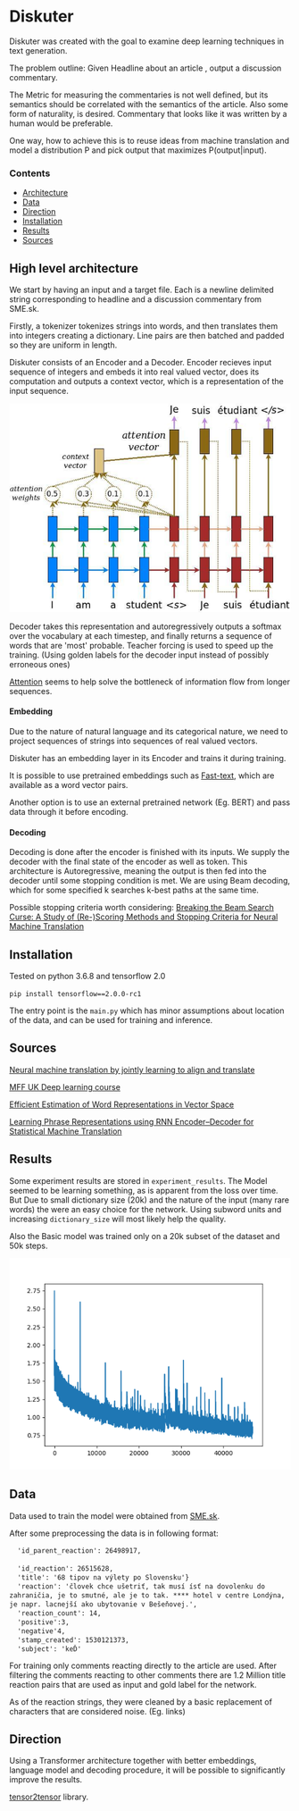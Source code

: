 # Diskuter

Diskuter was created with the goal to examine deep learning techniques in text generation.

The problem outline:
Given Headline about an article , output a discussion commentary.

The Metric for measuring the commentaries is not well defined, but its semantics should be correlated with the semantics of the article.
Also some form of naturality, is desired. Commentary that looks like it was written by a human would be preferable.

One way, how to achieve this is to reuse ideas from machine translation and model a distribution P and pick  output that maximizes P(output|input).


### Contents

* [Architecture](#Architecture)
* [Data](#Data)
* [Direction](#Direction)
* [Installation](#Installation)
* [Results](#Results)
* [Sources](#Sources)



## High level architecture

We start by having an input and a target file. Each is a newline delimited string corresponding to headline and a discussion commentary from SME.sk.

Firstly, a tokenizer tokenizes strings into words, and then translates them into integers creating a dictionary.
Line pairs are then batched and padded so they are uniform in length.



Diskuter consists of an Encoder and a Decoder.
Encoder recieves input sequence of integers and embeds it into real valued vector, does its computation and outputs a context vector, which is a representation of the input sequence.

![attention](/readme_data/attention_mechanism.jpg?raw=true "attention")

Decoder takes this representation and autoregressively outputs a softmax over the vocabulary at each timestep, and finally returns a sequence of words that are 'most' probable. Teacher forcing is used to speed up the training. (Using golden labels for the decoder input instead of possibly erroneous ones)




[Attention](https://arxiv.org/abs/1508.04025) seems to help solve the bottleneck of information flow from longer sequences.

#### Embedding

Due to the nature of natural language and its categorical nature, we need to project sequences of strings into sequences of real valued vectors.

Diskuter has an embedding layer in its Encoder and trains it during training.

It is possible to use pretrained embeddings such as [Fast-text](https://fasttext.cc), which are available as a word vector pairs.

Another option is to use an external pretrained network (Eg. BERT) and pass data through it before encoding.


#### Decoding

Decoding is done after the encoder is finished with its inputs.
We supply the decoder with the final state of the encoder as well as <sos> token.
This architecture is Autoregressive, meaning the output is then fed into the decoder until some stopping condition is met.
We are using Beam decoding, which for some specified k searches k-best paths at the same time.



Possible stopping criteria worth considering: [Breaking the Beam Search Curse: A Study of (Re-)Scoring Methods and
Stopping Criteria for Neural Machine Translation](https://arxiv.org/pdf/1808.09582.pdf)


## Installation

Tested on python 3.6.8 and tensorflow 2.0

`pip install tensorflow==2.0.0-rc1`



The entry point is the `main.py` which has minor assumptions about location of the data, and can be used for training and inference.



## Sources

[Neural machine translation by jointly learning to align and translate](https://arxiv.org/pdf/1409.0473.pdf)

[MFF UK Deep learning course](https://ufal.mff.cuni.cz/courses/npfl114/1819-summe)

[Efficient Estimation of Word Representations in
Vector Space](https://arxiv.org/pdf/1301.3781.pdf)

[Learning Phrase Representations using RNN Encoder–Decoder
for Statistical Machine Translation](https://arxiv.org/pdf/1406.1078.pdf)



## Results

Some experiment results are stored in ``experiment_results``.
The Model seemed to be learning something, as is apparent from the loss over time.
But Due to small dictionary size (20k) and the nature of the input (many rare words) the <unks> were an easy choice for the network. Using subword units and increasing `dictionary_size` will most likely help the quality.

Also the Basic model was trained only on a 20k subset of the dataset and 50k steps.


![lot](/experiment_results/basic_/Figure_1.png?raw=true "attention")



## Data



Data used to train the model were obtained from [SME.sk](hhtps://sme.sk).

After some preprocessing the data is in following format:
```
  'id_parent_reaction': 26498917,

  'id_reaction': 26515628,
  'title': '68 tipov na výlety po Slovensku'}
  'reaction': 'človek chce ušetriť, tak musí ísť na dovolenku do zahraničia, je to smutné, ale je to tak. **** hotel v centre Londýna, je napr. lacnejší ako ubytovanie v Bešeňovej.',  
  'reaction_count': 14,
  'positive':3,
  'negative'4,
  'stamp_created': 1530121373,
  'subject': 'keĎ'
```

For training only comments reacting directly to the article are used.
After filtering the comments reacting to other comments there are 1.2 Million
title reaction pairs that are used as input and gold label for the network.

As of the reaction strings, they were cleaned by a basic replacement of
characters that are considered noise. (Eg. links)






## Direction


Using a Transformer architecture together with better embeddings, language model and decoding procedure,
it will be possible to significantly improve the results.





[tensor2tensor](https://github.com/tensorflow/tensor2tensor) library.
